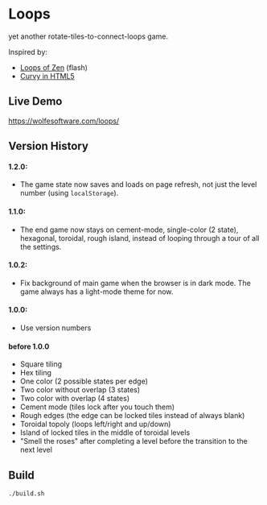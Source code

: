 # Loops

yet another rotate-tiles-to-connect-loops game.

Inspired by:

 * [Loops of Zen](https://www.kongregate.com/games/ahnt/loops-of-zen) (flash)
 * [Curvy in HTML5](http://www.flaminglunchbox.net/curvy)

## Live Demo

https://wolfesoftware.com/loops/

## Version History

#### 1.2.0:
 * The game state now saves and loads on page refresh,
   not just the level number (using `localStorage`).

#### 1.1.0:
 * The end game now stays on cement-mode, single-color (2 state), hexagonal, toroidal, rough island,
   instead of looping through a tour of all the settings.

#### 1.0.2:
 * Fix background of main game when the browser is in dark mode.
   The game always has a light-mode theme for now.

#### 1.0.0:
 * Use version numbers

#### before 1.0.0
 * Square tiling
 * Hex tiling
 * One color (2 possible states per edge)
 * Two color without overlap (3 states)
 * Two color with overlap (4 states)
 * Cement mode (tiles lock after you touch them)
 * Rough edges (the edge can be locked tiles instead of always blank)
 * Toroidal topoly (loops left/right and up/down)
 * Island of locked tiles in the middle of toroidal levels
 * "Smell the roses" after completing a level before the transition to the next level

## Build

```
./build.sh
```
